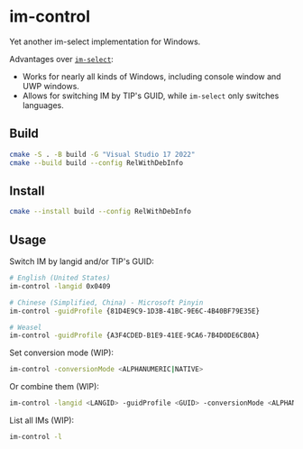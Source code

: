 # im-control
Yet another im-select implementation for Windows.

Advantages over [`im-select`](https://github.com/daipeihust/im-select):
- Works for nearly all kinds of Windows, including console window and UWP windows.
- Allows for switching IM by TIP's GUID, while `im-select` only switches languages.

## Build
```bash
cmake -S . -B build -G "Visual Studio 17 2022"
cmake --build build --config RelWithDebInfo
```

## Install
```bash
cmake --install build --config RelWithDebInfo
```

## Usage
Switch IM by langid and/or TIP's GUID:
```bash
# English (United States)
im-control -langid 0x0409

# Chinese (Simplified, China) - Microsoft Pinyin
im-control -guidProfile {81D4E9C9-1D3B-41BC-9E6C-4B40BF79E35E}

# Weasel
im-control -guidProfile {A3F4CDED-B1E9-41EE-9CA6-7B4D0DE6CB0A}
```

Set conversion mode (WIP):
```bash
im-control -conversionMode <ALPHANUMERIC|NATIVE>
```

Or combine them (WIP):
```bash
im-control -langid <LANGID> -guidProfile <GUID> -conversionMode <ALPHANUMERIC|NATIVE>
```

List all IMs (WIP):
```bash
im-control -l
```
